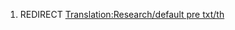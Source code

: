 1.  REDIRECT [Translation:Research/default pre
    txt/th](Translation:Research/default_pre_txt/th "wikilink")